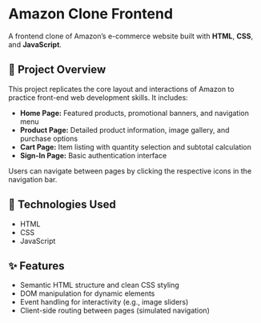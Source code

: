 # Amazon Clone Frontend

A frontend clone of Amazon’s e-commerce website built with **HTML**, **CSS**, and **JavaScript**.

## 🎯 Project Overview

This project replicates the core layout and interactions of Amazon to practice front-end web development skills. It includes:

- **Home Page:** Featured products, promotional banners, and navigation menu
- **Product Page:** Detailed product information, image gallery, and purchase options
- **Cart Page:** Item listing with quantity selection and subtotal calculation
- **Sign-In Page:** Basic authentication interface

Users can navigate between pages by clicking the respective icons in the navigation bar.

## 🚀 Technologies Used

- HTML
- CSS
- JavaScript 

## ✨ Features

- Semantic HTML structure and clean CSS styling
- DOM manipulation for dynamic elements
- Event handling for interactivity (e.g., image sliders)
- Client-side routing between pages (simulated navigation)

